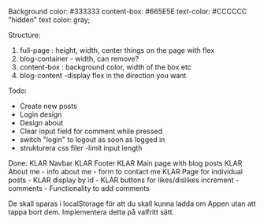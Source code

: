 Background color: #333333
content-box: #665E5E
text-color: #CCCCCC
"hidden" text color: gray;

Structure:
1. full-page : height, width, center things on the page with flex
2. blog-container - width, can remove?
3. content-box : background color, width of the box etc
4. blog-content -display flex in the direction you want

Todo:
- Create new posts
- Login design
- Design about
- Clear input field for comment while pressed
- switch "login" to logout as soon as logged in
- strukturera css filer
-limit input length

Done:
KLAR Navbar
KLAR Footer
KLAR Main page with blog posts
KLAR About me - info about me
         - form to contact me
KLAR Page for individual posts
        - KLAR display by id
        - KLAR buttons for likes/dislikes increment
        - comments
        - Functionality to add comments

De skall sparas i localStorage för att du skall kunna ladda om Appen utan att tappa bort dem. Implementera detta på valfritt sätt.